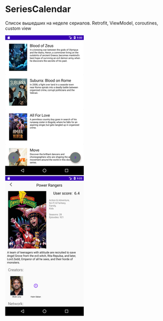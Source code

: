 # SeriesCalendar
Список вышедших на неделе сериалов.
Retrofit, ViewModel, coroutines, custom view

<img src="imgs/Screenshot1.png" width=50%>
<img src="imgs/Screenshot2.png" width=50%>
